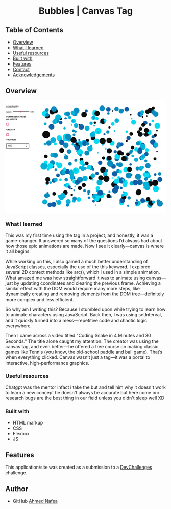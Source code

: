 <!-- Please update value in the {}  -->

<h1 align="center"> Bubbles | Canvas Tag</h1>




<!-- TABLE OF CONTENTS -->

## Table of Contents

- [Overview](#overview)
- [What I learned](#what-i-learned)
- [Useful resources](#useful-resources)
- [Built with](#built-with)
- [Features](#features)
- [Contact](#contact)
- [Acknowledgements](#acknowledgements)

<!-- OVERVIEW -->

## Overview

![screenshot](https://github.com/aknafea1/Bubbles/blob/af01c60b8d9b3403ec7621ffcf806e4c6e235d4d/Screenshot%202025-05-20%20112134.png)

### What I learned

This was my first time using the <canvas> tag in a project, and honestly, it was a game-changer. It answered so many of the questions I’d always had about how those epic animations are made. Now I see it clearly—canvas is where it all begins.

While working on this, I also gained a much better understanding of JavaScript classes, especially the use of the this keyword. I explored several 2D context methods like arc(), which I used in a simple animation. What amazed me was how straightforward it was to animate using canvas—just by updating coordinates and clearing the previous frame. Achieving a similar effect with the DOM would require many more steps, like dynamically creating and removing elements from the DOM tree—definitely more complex and less efficient.

So why am I writing this? Because I stumbled upon <canvas> while trying to learn how to animate characters using JavaScript. Back then, I was using setInterval, and it quickly turned into a mess—repetitive code and chaotic logic everywhere.

Then I came across a video titled "Coding Snake in 4 Minutes and 30 Seconds." The title alone caught my attention. The creator was using the canvas tag, and even better—he offered a free course on making classic games like Tennis (you know, the old-school paddle and ball game). That’s when everything clicked. Canvas wasn’t just a tag—it was a portal to interactive, high-performance graphics.


### Useful resources

Chatgpt was the mentor infact i take the but and tell him why it doesn't work to learn a new concept
he doesn't always be accurate but here come our research bugs are the best thing in our field unless
you didn't sleep well XD

### Built with

- HTML markup
- CSS
- Flexbox
- JS

## Features

This application/site was created as a submission to a [DevChallenges](https://devchallenges.io/challenges-dashboard) challenge.

## Author

- GitHub [Ahmed Nafea](https://github.com/aknafea1)
